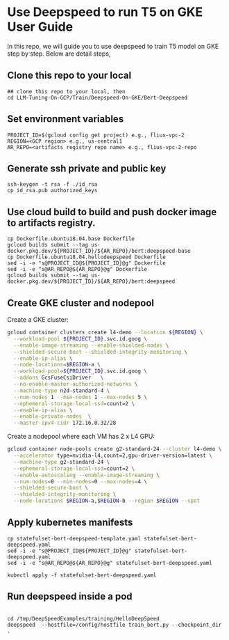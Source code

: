 # Use Deepspeed to run T5 on GKE User Guide
In this repo, we will guide you to use deepspeed to train T5 model on GKE step by step. Below are detail steps,

## Clone this repo to your local
```
## clone this repo to your local, then
cd LLM-Tuning-On-GCP/Train/Deepspeed-On-GKE/Bert-Deepspeed
```

## Set environment variables
```
PROJECT_ID=$(gcloud config get project) e.g., flius-vpc-2
REGION=<GCP region> e.g., us-central1
AR_REPO=<artifacts registry repo name> e.g., flius-vpc-2-repo
```

## Generate ssh private and public key
```
ssh-keygen -t rsa -f ./id_rsa
cp id_rsa.pub authorized_keys
```

## Use cloud build to build and push docker image to artifacts registry.
```
cp Dockerfile.ubuntu18.04.base Dockerfile
gcloud builds submit --tag us-docker.pkg.dev/${PROJECT_ID}/${AR_REPO}/bert:deepspeed-base
cp Dockerfile.ubuntu18.04.hellodeepspeed Dockerfile
sed -i -e "s@PROJECT_ID@${PROJECT_ID}@g" Dockerfile
sed -i -e "s@AR_REPO@${AR_REPO}@g" Dockerfile
gcloud builds submit --tag us-docker.pkg.dev/${PROJECT_ID}/${AR_REPO}/bert:deepspeed
```

## Create GKE cluster and nodepool
Create a GKE cluster:
```bash
gcloud container clusters create l4-demo --location ${REGION} \
  --workload-pool ${PROJECT_ID}.svc.id.goog \
  --enable-image-streaming --enable-shielded-nodes \
  --shielded-secure-boot --shielded-integrity-monitoring \
  --enable-ip-alias \
  --node-locations=$REGION-a \
  --workload-pool=${PROJECT_ID}.svc.id.goog \
  --addons GcsFuseCsiDriver   \
  --no-enable-master-authorized-networks \
  --machine-type n2d-standard-4 \
  --num-nodes 1 --min-nodes 1 --max-nodes 5 \
  --ephemeral-storage-local-ssd=count=2 \
  --enable-ip-alias \
  --enable-private-nodes  \
  --master-ipv4-cidr 172.16.0.32/28
```

Create a nodepool where each VM has 2 x L4 GPU:
```bash
gcloud container node-pools create g2-standard-24 --cluster l4-demo \
  --accelerator type=nvidia-l4,count=2,gpu-driver-version=latest \
  --machine-type g2-standard-24 \
  --ephemeral-storage-local-ssd=count=2 \
  --enable-autoscaling --enable-image-streaming \
  --num-nodes=0 --min-nodes=0 --max-nodes=4 \
  --shielded-secure-boot \
  --shielded-integrity-monitoring \
  --node-locations $REGION-a,$REGION-b --region $REGION --spot
```
## Apply kubernetes manifests
```
cp statefulset-bert-deepspeed-template.yaml statefulset-bert-deepspeed.yaml
sed -i -e "s@PROJECT_ID@${PROJECT_ID}@g" statefulset-bert-deepspeed.yaml
sed -i -e "s@AR_REPO@${AR_REPO}@g" statefulset-bert-deepspeed.yaml

kubectl apply -f statefulset-bert-deepspeed.yaml
```

## Run deepspeed inside a pod
```

cd /tmp/DeepSpeedExamples/training/HelloDeepSpeed
deepspeed  --hostfile=/config/hostfile train_bert.py --checkpoint_dir .
```
